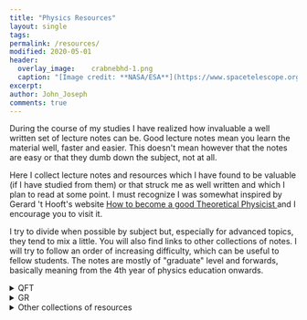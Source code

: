 ```yaml
---
title: "Physics Resources"
layout: single
tags:
permalink: /resources/
modified: 2020-05-01
header:
  overlay_image:  	crabnebhd-1.png
  caption: "[Image credit: **NASA/ESA**](https://www.spacetelescope.org/images/heic0515a/)"
excerpt: 
author: John_Joseph
comments: true
---
```


During the course of my studies I have realized how invaluable a well written set of lecture notes can be. Good lecture notes mean you learn the material well, faster and easier. This doesn't mean however that the notes are easy or that they dumb down the subject, not at all. 



Here I collect lecture notes and resources which I have found to be valuable (if I have studied from them) or that struck me as well written and which I plan to read at some point. I must recognize I was somewhat inspired by Gerard 't Hooft's website
<a href="http://www.staff.science.uu.nl/~gadda001/goodtheorist/index.html"> How to become a good Theoretical Physicist </a> and I encourage you to visit it. 

I try to divide when possible by subject but, especially for advanced topics, they tend to mix a little. You will also find links to other collections of notes. I will try to follow an order of increasing difficulty, which can be useful to fellow students. The notes are mostly of "graduate" level and forwards, basically meaning from the 4th year of physics education onwards.



<details><summary>QFT</summary><br>
  
 
<p>  <span>&#8226;</span>  David Tong's introductory <a href="http://www.damtp.cam.ac.uk/user/tong/qft.html"> QFT </a> notes. <br>
  They are a great place to start if you haven't encountered QFT yet. A third year student with good knowledge of QM should find them accesible.  A complementary book of roughly the same level is the one by Maggiore with the bonus of quite a few worked examples and solved problems.
</p>

<p>  <span>&#8226;</span>  <a href="https://zzxianyu.com/notes/">  Solutions </a> to Peskin and Schroeder by Zhong-Zhi Xianyu. <br>
  Exercises, I believe,  are the backbone of a physicist's education and one should spend at least as much time doing exercises as reading the theory. Solutions to problems are then a great asset if used correctly. Although I haven't studied much from P&S, I have used it for the problems and the combination with these solutions probably make it the best place to study the fundamentals of QFT from.
</p>

<p>  <span>&#8226;</span> Brando Bellazzini and Stephane Lavignac's QFT II course at ENS. <br>
  I really enjoyed this course and Brando's <a href="https://sites.google.com/site/brandobellazzini/teaching?authuser=0" > website </a> contains notes for all of his lectures, exercise sessions and homework problems (with solutions). The notes are handwritten but very readable, the homework is in Latex and so are the solutions. The course's two main topics are non abelian gauge theories and spontaneous symmetry breaking. Brando was often original and did not follow a textbook which makes his notes quite valuable.
</p>

  
<p>  <span>&#8226;</span> SISSA's PhD courses QFT <a href="http://www.sissa.it/tpp/phdsection/download.php?ID=1&filename=QFT_Review_Sep9_2019.pdf" > I </a> by Marco Serone and QFT <a href="https://people.sissa.it/~percacci/lectures/topmet/index.html" > II </a> by Roberto Percacci.  <br> 
  SISSA's PhD courses are in general very good (notes wise at least), it's worth checking out the Theoretical Particle Physics (<a href="https://www.sissa.it/tpp/index.php">TPP</a>), the AstroParticle Physics (<a href="https://www.sissa.it/app/index.php">APP</a>) and the <a href="https://www.statphys.sissa.it/wordpress/">Statistical Physics </a> groups for useful material (and cool research!).
  The QFT I notes are very good, covering in depth all the fundamental topics of QFT (have a look at the index!). All the techniques developed are then put to use in a final study of the Abelian Higgs model. Definitely notes to master if one wants to have a solid knowledge of field theory, especially for high energy applications. 
  The QFT II notes cover some "advanced" topics like solitons, instantons, skyrmions, vortices and all that and they give a more advanced treatment of anomalies than the QFT I lectures along with critical phenomena  and other things. They are the best notes I have found that treat these topics in a cohesive way (if you know better, please tell me!). 
  
  
  <p>  <span>&#8226;</span> David Tong's notes on Gauge Theory <br>
  
  </p>
  
  
  


</p>


</details>



<details><summary>GR</summary>
- Hi
</details>

<details><summary>Other collections of resources</summary>



</details>



